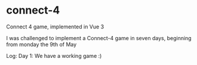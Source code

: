 # connect-4
Connect 4 game, implemented in Vue 3

I was challenged to implement a Connect-4 game in seven days, beginning from monday the 9th of May

Log:
Day 1: We have a working game :)
